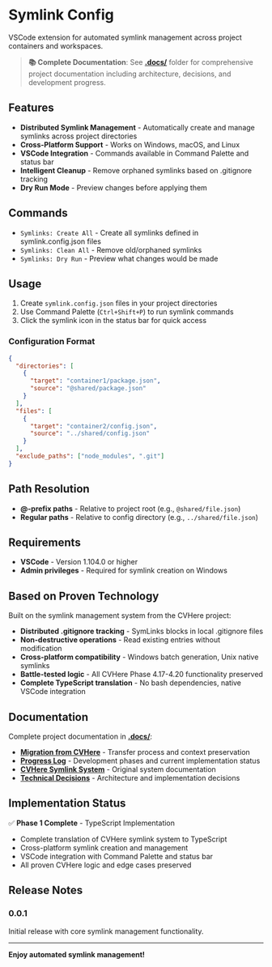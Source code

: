 # Symlink Config

VSCode extension for automated symlink management across project containers and workspaces.

> **📚 Complete Documentation**: See **[.docs/](.docs/)** folder for comprehensive project documentation including architecture, decisions, and development progress.

## Features

- **Distributed Symlink Management** - Automatically create and manage symlinks across project directories
- **Cross-Platform Support** - Works on Windows, macOS, and Linux
- **VSCode Integration** - Commands available in Command Palette and status bar
- **Intelligent Cleanup** - Remove orphaned symlinks based on .gitignore tracking
- **Dry Run Mode** - Preview changes before applying them

## Commands

- `Symlinks: Create All` - Create all symlinks defined in symlink.config.json files
- `Symlinks: Clean All` - Remove old/orphaned symlinks
- `Symlinks: Dry Run` - Preview what changes would be made

## Usage

1. Create `symlink.config.json` files in your project directories
2. Use Command Palette (`Ctrl+Shift+P`) to run symlink commands
3. Click the symlink icon in the status bar for quick access

### Configuration Format

```json
{
  "directories": [
    {
      "target": "container1/package.json",
      "source": "@shared/package.json"
    }
  ],
  "files": [
    {
      "target": "container2/config.json",
      "source": "../shared/config.json"
    }
  ],
  "exclude_paths": ["node_modules", ".git"]
}
```

## Path Resolution

- **@-prefix paths** - Relative to project root (e.g., `@shared/file.json`)
- **Regular paths** - Relative to config directory (e.g., `../shared/file.json`)

## Requirements

- **VSCode** - Version 1.104.0 or higher
- **Admin privileges** - Required for symlink creation on Windows

## Based on Proven Technology

Built on the symlink management system from the CVHere project:
- **Distributed .gitignore tracking** - SymLinks blocks in local .gitignore files
- **Non-destructive operations** - Read existing entries without modification
- **Cross-platform compatibility** - Windows batch generation, Unix native symlinks
- **Battle-tested logic** - All CVHere Phase 4.17-4.20 functionality preserved
- **Complete TypeScript translation** - No bash dependencies, native VSCode integration

## Documentation

Complete project documentation in **[.docs/](.docs/)**:
- **[Migration from CVHere](.docs/project/migration-from-cvhere.md)** - Transfer process and context preservation
- **[Progress Log](.docs/development/progress-log.md)** - Development phases and current implementation status
- **[CVHere Symlink System](.docs/reference/cvhere-symlink-system.md)** - Original system documentation
- **[Technical Decisions](.docs/development/decisions/decisions.md)** - Architecture and implementation decisions

## Implementation Status

✅ **Phase 1 Complete** - TypeScript Implementation
- Complete translation of CVHere symlink system to TypeScript
- Cross-platform symlink creation and management
- VSCode integration with Command Palette and status bar
- All proven CVHere logic and edge cases preserved

## Release Notes

### 0.0.1

Initial release with core symlink management functionality.

---

**Enjoy automated symlink management!**